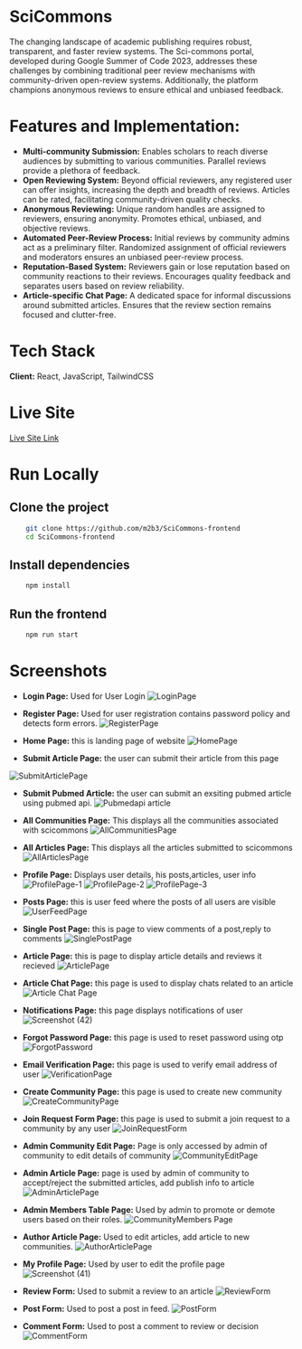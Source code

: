 # SciCommons

The changing landscape of academic publishing requires robust, transparent, and faster review systems. The Sci-commons portal, developed during Google Summer of Code 2023, addresses these challenges by combining traditional peer review mechanisms with community-driven open-review systems. Additionally, the platform champions anonymous reviews to ensure ethical and unbiased feedback.

# Features and Implementation:
* **Multi-community Submission:**
Enables scholars to reach diverse audiences by submitting to various communities.
Parallel reviews provide a plethora of feedback.
* **Open Reviewing System:**
Beyond official reviewers, any registered user can offer insights, increasing the depth and breadth of reviews.
Articles can be rated, facilitating community-driven quality checks.
* **Anonymous Reviewing:**
Unique random handles are assigned to reviewers, ensuring anonymity.
Promotes ethical, unbiased, and objective reviews.
* **Automated Peer-Review Process:**
Initial reviews by community admins act as a preliminary filter.
Randomized assignment of official reviewers and moderators ensures an unbiased peer-review process.
* **Reputation-Based System:**
Reviewers gain or lose reputation based on community reactions to their reviews.
Encourages quality feedback and separates users based on review reliability.
* **Article-specific Chat Page:**
A dedicated space for informal discussions around submitted articles.
Ensures that the review section remains focused and clutter-free.

# Tech Stack

**Client:** React, JavaScript, TailwindCSS

# Live Site

[Live Site Link](https://www.scicommons.org/)

# Run Locally

## Clone the project

```bash 
    git clone https://github.com/m2b3/SciCommons-frontend
    cd SciCommons-frontend
```

## Install dependencies

```bash
    npm install
```

## Run the frontend

```bash
    npm run start
```



# Screenshots

* **Login Page:** Used for User Login
![LoginPage](https://user-images.githubusercontent.com/107217455/274799626-2c1b5fa4-90df-4d97-9d24-fe044fa5eba9.png)

* **Register Page:** Used for user registration contains password policy and detects form errors.
![RegisterPage](https://user-images.githubusercontent.com/107217455/274799678-a760a772-6bef-4fa9-b955-76d2c3775c7c.png)

* **Home Page:** this is landing page of website
![HomePage](https://user-images.githubusercontent.com/107217455/274799573-24cd8425-029d-4f8d-8a22-a4f93914768c.png)
																
* **Submit Article Page:** the user can submit their article from this page

![SubmitArticlePage](https://user-images.githubusercontent.com/107217455/274804029-d72b3eb8-3eab-4c23-b280-515238927e4a.png)

* **Submit Pubmed Article:** the user can submit an exsiting pubmed article using pubmed api.
![Pubmedapi article](https://user-images.githubusercontent.com/107217455/274810750-0c4b14d5-ea53-4ec4-a832-ae8b6e957c7e.png)



* **All Communities Page:** This displays all the communities associated with scicommons
![AllCommunitiesPage](https://user-images.githubusercontent.com/107217455/274799775-1f738c30-d28d-47cc-961c-c9c453e4fd72.png)

* **All Articles Page:** This displays all the articles submitted to scicommons
![AllArticlesPage](https://user-images.githubusercontent.com/107217455/274799803-82d77087-d0d4-4088-8106-95478389c954.png)

* **Profile Page:** Displays user details, his posts,articles, user info
![ProfilePage-1](https://user-images.githubusercontent.com/107217455/274802644-698b82a7-6b00-4c0d-b5f1-7a66d2e326b9.png)
![ProfilePage-2](https://user-images.githubusercontent.com/107217455/274802673-70ac6f3c-8313-4266-a37b-a388697997f1.png)
![ProfilePage-3](https://user-images.githubusercontent.com/107217455/274802710-373c4d70-55ca-4d0d-94ab-cfc95323501a.png)


* **Posts Page:** this is user feed where the posts of all users are visible
![UserFeedPage](https://user-images.githubusercontent.com/107217455/274802793-d9bb5977-47bb-4041-b838-ac4a91949621.png)
																
* **Single Post Page:** this is page to view comments of a post,reply to comments
![SinglePostPage](https://user-images.githubusercontent.com/107217455/274802831-d330f4ba-ce21-4f0a-b8ca-261d9c385d86.png)

* **Article Page:** this is page to display article details and reviews it recieved
![ArticlePage](https://user-images.githubusercontent.com/107217455/274802885-586111e8-e74b-458f-9e6b-d18c1b167ba0.png)

* **Article Chat Page:** this page is used to display chats related to an article
![Article Chat Page](https://user-images.githubusercontent.com/107217455/274803769-8cc795aa-92a5-4b63-97dc-899b7bf80676.png)


* **Notifications Page:** this page displays notifications of user
![Screenshot (42)](https://user-images.githubusercontent.com/107217455/274803597-388e67f9-265f-4836-9e94-2d2c03ab9d3a.png)


* **Forgot Password Page:** this page is used to reset password using otp
![ForgotPassword](https://user-images.githubusercontent.com/107217455/274802941-5db93377-b7cf-4e43-b07b-80e58cdea951.png)

* **Email Verification Page:** this page is used to verify email address of user
![VerificationPage](https://user-images.githubusercontent.com/107217455/274802973-8756d804-8c65-40a9-84dd-d925302d24b6.png)

* **Create Community Page:** this page is used to create new community
![CreateCommunityPage](https://user-images.githubusercontent.com/107217455/274802999-ce551803-2cd7-4ab9-b64d-31efe5f2e531.png)

* **Join Request Form Page:** this page is used to submit a join request to a community by any user
![JoinRequestForm](https://user-images.githubusercontent.com/107217455/274803021-b8cc65be-0c28-4aa3-890a-32ccc1ef7856.png)

* **Admin Community Edit Page:** Page is only accessed by admin of community to edit details of community
![CommunityEditPage](https://user-images.githubusercontent.com/107217455/274803066-aeccb074-f07a-4e48-a113-12c0c11abd14.png)

* **Admin Article Page:** page is used by admin of community to accept/reject the submitted articles, add publish info to article
![AdminArticlePage](https://user-images.githubusercontent.com/107217455/274803094-7ccff104-0a25-4692-840c-a117c7098f60.png)

* **Admin Members Table Page:** Used by admin to promote or demote users based on their roles.
![CommunityMembers Page](https://user-images.githubusercontent.com/107217455/274803148-c5d3c636-f69f-4642-9ec2-835743bf60fa.png)

* **Author Article Page:** Used to edit articles, add article to new communities.
![AuthorArticlePage](https://user-images.githubusercontent.com/107217455/274803195-19f944b8-0a2e-47cd-8531-0c60e159cc8f.png)

* **My Profile Page:** Used by user to edit the profile page
![Screenshot (41)](https://user-images.githubusercontent.com/107217455/274803469-8d74a9bd-dd10-4bf6-90cd-9f4242afe1c8.png)


* **Review Form:** Used to submit a review to an article
![ReviewForm](https://user-images.githubusercontent.com/107217455/274803255-0f48e7d7-8283-450e-9576-0d4a0a684eb2.png)

* **Post Form:** Used to post a post in feed.
![PostForm](https://user-images.githubusercontent.com/107217455/274803276-940b7f72-afbc-40c3-ad27-8b725de03528.png)

* **Comment Form:** Used to post a comment to review or decision
![CommentForm](https://user-images.githubusercontent.com/107217455/274803300-7a427a7d-df48-4366-8bd1-d9245822e519.png)





